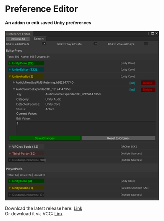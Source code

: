 # Preference Editor

#### An addon to edit saved Unity preferences
<img src="https://raw.githubusercontent.com/fkrisi11/PreferenceEditor/refs/heads/main/Media/preview.png" />

Download the latest release here: [Link](https://github.com/fkrisi11/PreferenceEditor/releases/latest)<br>
Or download it via VCC: [Link](https://fkrisi11.github.io/VPM-Package-Listing/)
